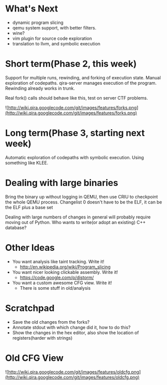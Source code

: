 # What's Next #
  * dynamic program slicing
  * qemu system support, with better filters.
  * wine?
  * vim plugin for source code exploration
  * translation to llvm, and symbolic execution

# Short term(Phase 2, this week) #

Support for multiple runs, rewinding, and forking of execution state. Manual exploration of codepaths. qira-server manages execution of the program. Rewinding already works in trunk.

Real fork() calls should behave like this, test on server CTF problems.

![http://wiki.qira.googlecode.com/git/images/features/forks.png](http://wiki.qira.googlecode.com/git/images/features/forks.png)

# Long term(Phase 3, starting next week) #

Automatic exploration of codepaths with symbolic execution. Using something like KLEE.

# Dealing with large binaries #

Bring the binary up without logging in QEMU, then use CRIU to checkpoint the whole QEMU process. Changelist 0 doesn't have to be the ELF, it can be the ELF plus a base set

Dealing with large numbers of changes in general will probably require moving out of Python. Who wants to write(or adopt an existing) C++ database?

# Other Ideas #

  * You want analysis like taint tracking. Write it!
    * http://en.wikipedia.org/wiki/Program_slicing
  * You want nicer looking clickable assembly. Write it!
    * https://code.google.com/p/distorm/
  * You want a custom awesome CFG view. Write it!
    * There is some stuff in old/analysis

# Scratchpad #
  * Save the old changes from the forks?
  * Annotate stdout with which change did it, how to do this?
  * Show the changes in the hex editor, also show the location of registers(harder with strings)

# Old CFG View #
![http://wiki.qira.googlecode.com/git/images/features/oldcfg.png](http://wiki.qira.googlecode.com/git/images/features/oldcfg.png)